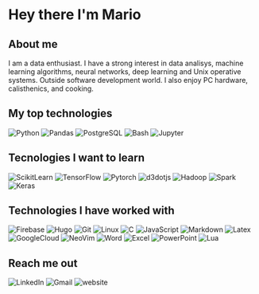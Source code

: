 # Hey there I'm Mario

## About me

I am a data enthusiast. I have a strong interest in data analisys, machine learning algorithms, neural networks, deep learning and Unix operative systems. Outside software development world. I also enjoy PC hardware, calisthenics, and cooking.

<!--  
Get the name of the icon on https://simpleicons.org/
labelColor if for background
string goes after badge 
and it could include a link
-->

## My top technologies

![Python](https://img.shields.io/badge/-python-000000?style=for-the-badge&logo=Python&logoColor=FFFFFF&labelColor=3776AB)
![Pandas](https://img.shields.io/badge/-pandas-000000?style=for-the-badge&logo=pandas&logoColor=FFFFFF&labelColor=150458)
![PostgreSQL](https://img.shields.io/badge/-PostgreSQL-000000?style=for-the-badge&logo=PostgreSQL&logoColor=FFFFFF&labelColor=4169E1)
![Bash](https://img.shields.io/badge/-Bash-000000?style=for-the-badge&logo=gnubash&logoColor=FFFFFF&labelColor=4EAA25)
![Jupyter](https://img.shields.io/badge/-jupyter-000000?style=for-the-badge&logo=jupyter&logoColor=FFFFFF&labelColor=F37626)

## Tecnologies I want to learn

![ScikitLearn](https://img.shields.io/badge/-scikitlearn-000000?style=for-the-badge&logo=scikitlearn&logoColor=FFFFFF&labelColor=F7931E)
![TensorFlow](https://img.shields.io/badge/-tensorflow-000000?style=for-the-badge&logo=tensorflow&logoColor=FFFFFF&labelColor=FF6F00)
![Pytorch](https://img.shields.io/badge/-pytorch-000000?style=for-the-badge&logo=pytorch&logoColor=FFFFFF&labelColor=EE4C2C)
![d3dotjs](https://img.shields.io/badge/-d3dotjs-000000?style=for-the-badge&logo=d3dotjs&logoColor=FFFFFF&labelColor=F9A03C)
![Hadoop](https://img.shields.io/badge/-apachehadoop-000000?style=for-the-badge&logo=apachehadoop&logoColor=FFFFFF&labelColor=66CCFF)
![Spark](https://img.shields.io/badge/-apachespark-000000?style=for-the-badge&logo=apachespark&logoColor=FFFFFF&labelColor=E25A1C)
![Keras](https://img.shields.io/badge/-keras-000000?style=for-the-badge&logo=keras&logoColor=FFFFFF&labelColor=D00000)

## Technologies I have worked with

![Firebase](https://img.shields.io/badge/-Firebase-000000?style=for-the-badge&logo=Firebase&logoColor=ffffff&labelColor=FFCA28)
![Hugo](https://img.shields.io/badge/-Hugo-000000?style=for-the-badge&logo=Hugo&logoColor=FFFFFF&labelColor=FF4088)
![Git](http://img.shields.io/badge/-Git-000000?style=for-the-badge&logo=Git&logoColor=FFFFFF&labelColor=F05032)
![Linux](http://img.shields.io/badge/-Linux-000000?style=for-the-badge&logo=Linux&logoColor=FFFFFF&labelColor=FCC624)
![C](https://img.shields.io/badge/-C-000000?style=for-the-badge&logo=C&logoColor=FFFFFF&labelColor=A8B9CC)
![JavaScript](https://img.shields.io/badge/-JavaScript-000000?style=for-the-badge&logo=JavaScript&logoColor=FFFFFF&labelColor=F7DF1E)
![Markdown](http://img.shields.io/badge/-Markdown-000000?style=for-the-badge&logo=Markdown&logoColor=FFFFFF&labelColor=gray)
![Latex](http://img.shields.io/badge/-LaTeX-000000?style=for-the-badge&logo=LaTeX&logoColor=FFFFFF&labelColor=008080)
![GoogleCloud](http://img.shields.io/badge/-googlecloud-000000?style=for-the-badge&logo=googlecloud&logoColor=FFFFFF&labelColor=4285F4)
![NeoVim](http://img.shields.io/badge/-neovim-000000?style=for-the-badge&logo=neovim&logoColor=FFFFFF&labelColor=57A143)
![Word](http://img.shields.io/badge/-microsoftword-000000?style=for-the-badge&logo=microsoftword&logoColor=FFFFFF&labelColor=2B579A)
![Excel](http://img.shields.io/badge/-microsoftexcel-000000?style=for-the-badge&logo=microsoftexcel&logoColor=FFFFFF&labelColor=217346)
![PowerPoint](http://img.shields.io/badge/-microsoftpowerpoint-000000?style=for-the-badge&logo=microsoftpowerpoint&logoColor=FFFFFF&labelColor=B7472A)
![Lua](http://img.shields.io/badge/-lua-000000?style=for-the-badge&logo=lua&logoColor=FFFFFF&labelColor=#2C2D72)

## Reach me out

![LinkedIn](https://img.shields.io/badge/-LinkedIn-000000?style=for-the-badge&logo=LinkedIn&labelColor=0072b1&?link=&link=https://www.linkedin.com/in/mariochvx/)
![Gmail](https://img.shields.io/badge/-Gmail-000000?style=for-the-badge&logo=Gmail&logoColor=white&labelColor=DB4437&link=&link=mailto:mariochavez1292@gmail.com)
![website](https://img.shields.io/badge/.-mariochvx.com-000000?style=for-the-badge&logoColor=white&labelColor=brightgreen&link=&link=mariochvx.com)


<!-- ![visitors](https://visitor-badge.glitch.me/badge?page_id=MarioChvx.MarioChvx&left_color=grey&right_color=black) -->
